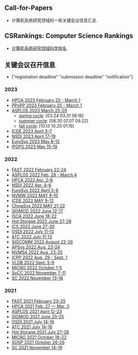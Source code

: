 ## Call-for-Papers
- 计算机系统研究领域的一些关键会议信息汇总.

## CSRankings: Computer Science Rankings
- [计算机系统研究领域科学排名](http://csrankings.org/#/fromyear/2011/toyear/2022/index?comm&ops&world)

## 关键会议召开信息
* ["registration deadline" "submission deadline" "notification"]

### 2023
- [HPCA 2023 February 25 - March 1](https://hpca-conf.org/2023/)
- [PPoPP 2023 February 25 - March 1](https://conf.researchr.org/home/PPoPP-2023)
- [ASPLOS 2023 March 25-29](https://asplos-conference.org/2023/)
    - [spring cycle](https://asplos-conference.org/asplos-2023-cfp/): [03.24 03.31 06.16]
    - [summer cycle](https://asplos-conference.org/asplos-2023-cfp/): [06.30 07.07 09.22]
    - [fall cycle](https://asplos-conference.org/asplos-2023-cfp/): [10.13 10.20 01.19]
- [ICDE 2023 April 3–7](https://icde2023.ics.uci.edu/)
- [NSDI 2023 April 17–19](https://www.usenix.org/conference/nsdi23)
- [EuroSys 2023 May 8–12](https://2023.eurosys.org/)
- [IPDPS 2023 May 15–19](https://www.ipdps.org/ipdps2023/2023-call-for-papers.html)

### 2022
- [FAST 2022 February 22-24](https://www.usenix.org/conference/fast22)
- [ASPLOS 2022 Feb. 28 - March 4](https://asplos-conference.org/2022/)
- [HPCA 2022 Apr. 2–6](https://hpca-conf.org/2022/)
- [NSDI 2022 Apr. 4–6](https://www.usenix.org/conference/nsdi22)
- [EuroSys 2022 April 5-8](https://2022.eurosys.org/)
- [NVMW 2022 MAY 9-10](http://nvmw.ucsd.edu/)
- [ICDE 2022 MAY 9-12](https://icde2022.ieeecomputer.my/)
- [ChinaSys 2022 MAY 21-22](https://xxxy.gufe.edu.cn/chinasys22/index.html)
- [SIGMOD 2022 June 12-17](https://2022.sigmod.org/)
- [ISCA 2022 June 18-22](https://iscaconf.org/isca2022/)
- [Hot Storage 2022 June 27-28](https://www.hotstorage.org/2022/)
- [ICS 2022 June 27-30](https://ics2022.github.io/)
- [OSDI 2022 July 11-13](https://www.usenix.org/conference/osdi22)
- [ATC 2022 July 11-13](https://www.usenix.org/conference/atc22)
- [SIGCOMM 2022 August 22-26](https://conferences.sigcomm.org/sigcomm/2022/)
- [APSys 2022 Aug. 23-24](https://apsys2022.comp.nus.edu.sg/)
- [NVMSA 2022 Aug. 23-25](https://nvmsa2022.github.io/index.html)
- [ICPP 2022 Aug. 29 - Sept. 1](https://icpp22.gitlabpages.inria.fr/)
- [VLDB 2022 Sept. 5-9](https://vldb.org/2022/)
- [MICRO 2022 October 1-5](https://www.microarch.org/micro55/)
- [SoCC 2022 November 7-11](https://acmsocc.org/2022/)
- [SC 2022 November 13–18](https://sc22.supercomputing.org/)

### 2021
- [FAST 2021 February 23–25](https://www.usenix.org/conference/fast21)
- [HPCA 2021 Feb. 27 — Mar. 3](https://hpca-conf.org/2021/)
- [ASPLOS 2021 April 12-23](https://asplos-conference.org/2021/index.html)
- [SIGMOD 2021 June 20-25](https://2021.sigmod.org/)
- [OSDI 2021 July 14–16](https://www.usenix.org/conference/osdi21)
- [ATC 2021 July 14–16](https://www.usenix.org/conference/atc21)
- [Hot Storage 2021 July 27-28](https://www.hotstorage.org/2021/)
- [MICRO 2021 October 18–22](https://www.microarch.org/micro54/)
- [SOSP 2021 October 26-29](https://sosp2021.mpi-sws.org/)
- [SC 2021 November 14–19](https://sc21.supercomputing.org/)